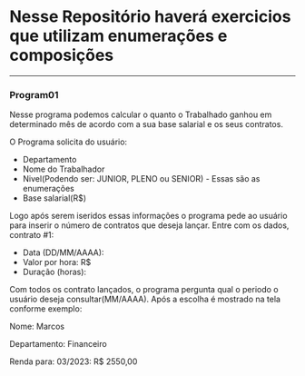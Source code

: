 # Nesse Repositório haverá exercicios que utilizam enumerações e composições
---
### Program01

Nesse programa podemos calcular o quanto o Trabalhado ganhou em determinado mês de acordo com a sua base salarial e os seus contratos.

O Programa solicita do usuário:
* Departamento
* Nome do Trabalhador
* Nivel(Podendo ser: JUNIOR, PLENO ou SENIOR) - Essas são as enumerações
* Base salarial(R$)

Logo após serem iseridos essas informações o programa pede ao usuário para inserir o número de contratos que deseja lançar.
Entre com os dados, contrato #1:
* Data (DD/MM/AAAA):
* Valor por hora: R$ 
* Duração (horas):

Com todos os contrato lançados, o programa pergunta qual o periodo o usuário deseja consultar(MM/AAAA).
Após a escolha é mostrado na tela conforme exemplo:

Nome: Marcos

Departamento: Financeiro

Renda para: 03/2023: R$ 2550,00


